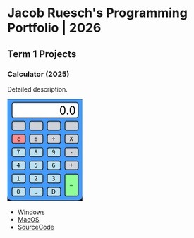 # Jacob Ruesch's Programming Portfolio | 2026

## Term 1 Projects

### Calculator (2025)

Detailed description.

![RunningCalculator](https://github.com/9730453/Portfolio/blob/main/images/Calc.png?raw=true)

* [Windows](https://github.com/9730453/Portfolio/blob/main/src/Calc/windows-amd64.zip)
* [MacOS](https://github.com/9730453/Portfolio/blob/main/src/Calc/macos-aarch64.zip)
* [SourceCode](https://github.com/9730453/Portfolio/blob/main/src/Calc/Calculator.zip)
